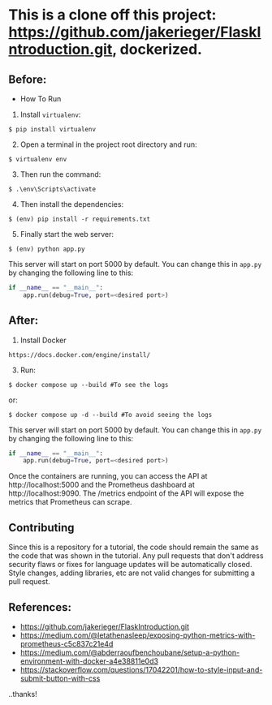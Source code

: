 # This is a clone off this project: https://github.com/jakerieger/FlaskIntroduction.git, dockerized.

## Before:
- How To Run
1. Install `virtualenv`:
```
$ pip install virtualenv
```
2. Open a terminal in the project root directory and run:
```
$ virtualenv env
```
3. Then run the command:
```
$ .\env\Scripts\activate
```
4. Then install the dependencies:
```
$ (env) pip install -r requirements.txt
```
5. Finally start the web server:
```
$ (env) python app.py
```
This server will start on port 5000 by default. You can change this in `app.py` by changing the following line to this:
```python
if __name__ == "__main__":
    app.run(debug=True, port=<desired port>)
```

## After:
1. Install Docker
```
https://docs.docker.com/engine/install/
```
3. Run:
```
$ docker compose up --build #To see the logs
```
or:
```
$ docker compose up -d --build #To avoid seeing the logs
```
This server will start on port 5000 by default. You can change this in `app.py` by changing the following line to this:
```python
if __name__ == "__main__":
    app.run(debug=True, port=<desired port>)
```
Once the containers are running, you can access the API at http://localhost:5000 and the Prometheus dashboard at http://localhost:9090. The /metrics endpoint of the API will expose the metrics that Prometheus can scrape.

## Contributing

Since this is a repository for a tutorial, the code should remain the same as the code that was shown in the tutorial. Any pull requests that don't address security flaws or fixes for language updates will be automatically closed. Style changes, adding libraries, etc are not valid changes for submitting a pull request.

## References:
- https://github.com/jakerieger/FlaskIntroduction.git
- https://medium.com/@letathenasleep/exposing-python-metrics-with-prometheus-c5c837c21e4d
- https://medium.com/@abderraoufbenchoubane/setup-a-python-environment-with-docker-a4e38811e0d3
- https://stackoverflow.com/questions/17042201/how-to-style-input-and-submit-button-with-css
  
..thanks!
